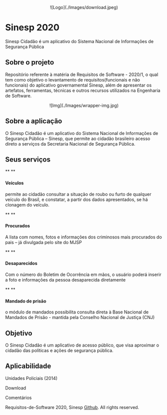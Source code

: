 <center>
![Logo](./Images/download.jpeg)
</center>

# Sinesp 2020

Sinesp Cidadão é um aplicativo do Sistema Nacional de Informações de
Segurança Pública

## Sobre o projeto

Repositório referente à matéria de Requisitos de Software - 2020/1, o
qual tem como objetivo o levantamento de requisitos(funcionais e não
funcionais) do aplicativo governamental Sinesp, além de apresentar os
artefatos, ferramentas, técnicas e outros recursos utilizados na
Engenharia de Software.

<center>
![Img](./Images/wrapper-img.jpg)
</center>

## Sobre a aplicação 

O Sinesp Cidadão é um aplicativo do Sistema Nacional de Informações de
Segurança Pública – Sinesp, que permite ao cidadão brasileiro acesso
direto a serviços da Secretaria Nacional de Segurança Pública.

## Seus serviços 

** **

#### Veículos 

permite ao cidadão consultar a situação de roubo ou furto de qualquer
veículo do Brasil, e constatar, a partir dos dados apresentados, se há
clonagem do veículo.

** **

#### Procurados

A lista com nomes, fotos e informações dos criminosos mais procurados do
pais – já divulgada pelo site do MJSP

** **

#### Desaparecidos

Com o número do Boletim de Ocorrência em mãos, o usuário poderá inserir
a foto e informações da pessoa desaparecida diretamente

** **

#### Mandado de prisão

o módulo de mandados possibilita consulta direta à Base Nacional de
Mandados de Prisão - mantida pela Conselho Nacional de Justiça (CNJ)

## Objetivo

O Sinesp Cidadão é um aplicativo de acesso público, que visa aproximar o
cidadão das políticas e ações de segurança pública.

## Aplicabilidade

Unidades Policiais (2014)




Download




Comentários

Requisitos-de-Software 2020, Sinesp
[Github](https://github.com/Requisitos-de-Software/2020.1-Sinesp). All
rights reserved.


